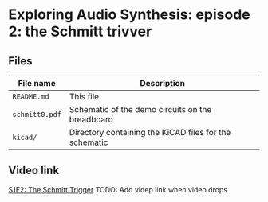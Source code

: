# Exploring Audio Synthesis: episode 2: the Schmitt trivver

## Files

| File name      | Description
| -------------- | ---------------------------------------------------------- |
| `README.md`    | This file                                                  |
| `schmitt0.pdf` | Schematic of the demo circuits on the breadboard           |
| `kicad/`       | Directory containing the KiCAD files for the schematic     |

## Video link

[S1E2: The Schmitt Trigger](https://www.youtube.com) TODO: Add videp link when video drops
